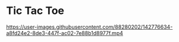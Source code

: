 # Tic Tac Toe



https://user-images.githubusercontent.com/88280202/142776634-a8fd24e2-8de3-447f-ac02-7e88b1d8977f.mp4

